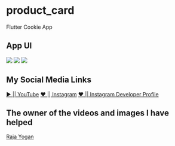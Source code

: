 # product_card

Flutter Cookie App

## App UI

<img src="https://cdn.dribbble.com/users/703713/screenshots/6196911/_171_2x.png"/>
<img src="https://cdn.dribbble.com/users/703713/screenshots/6196911/attachments/1328183/product.png"/>
<img src="https://cdn.dribbble.com/users/703713/screenshots/6196911/attachments/1328182/category.png"/>

## My Social Media Links
<a href="https://www.youtube.com/channel/UCuHw50io9_GDkpQHdkOladg">▶️ || YouTube</a>
<a href="https://www.instagram.com/__._.ertugrul/">❤ || Instagram</a>
<a href="https://www.instagram.com/merakli_coder.dev/">❤ || Instagram Developer Profile</a>

## The owner of the videos and images I have helped
<a href="https://www.youtube.com/watch?v=5Cq92yQa3Mo&t=409s" target="_blank">Raja Yogan</a>

